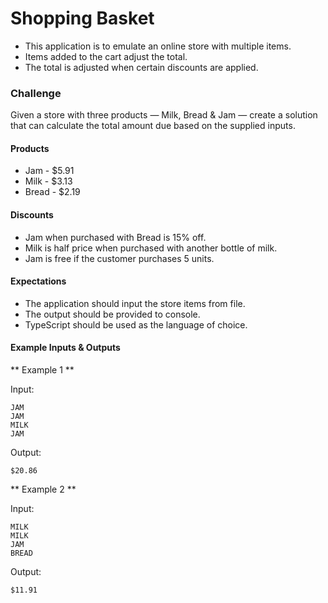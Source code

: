 # Shopping Basket

- This application is to emulate an online store with multiple items.
- Items added to the cart adjust the total.
- The total is adjusted when certain discounts are applied.

### Challenge

Given a store with three products — Milk, Bread & Jam — create a solution that can calculate the total amount due based on the supplied inputs.

#### Products

- Jam - $5.91
- Milk - $3.13
- Bread - $2.19

#### Discounts

- Jam when purchased with Bread is 15% off.
- Milk is half price when purchased with another bottle of milk.
- Jam is free if the customer purchases 5 units.

#### Expectations

- The application should input the store items from file.
- The output should be provided to console.
- TypeScript should be used as the language of choice.

#### Example Inputs & Outputs

** Example 1 **

Input:

```
JAM
JAM
MILK
JAM
```

Output:

```
$20.86
```

** Example 2 **

Input:

```
MILK
MILK
JAM
BREAD
```

Output:

```
$11.91
```

